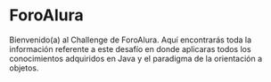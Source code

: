 # ForoAlura
Bienvenido(a) al Challenge de ForoAlura. Aquí encontrarás toda la información referente a este desafío en donde aplicaras todos los conocimientos adquiridos en Java y el paradigma de la orientación a objetos.

